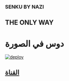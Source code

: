 ### SENKU BY NAZI
## THE ONLY WAY 
# دوس في الصورة   
[![deploy](https://telegra.ph/file/d1c01b71db08a1fc439c7.jpg)](https://dashboard.heroku.com/new?button-url=https%3A%2F%2Fgithub.com%2Fnazkun%2Fsenku&template=https%3A%2F%2Fgithub.com%2Fnazkun%2Fsenku)
##  [القناة](https://telegram.dog/userbot_chat)
